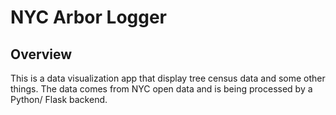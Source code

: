 # NYC Arbor Logger
## Overview
This is a data visualization app that display tree census data and some other things. The data comes from NYC open data and is being processed by a Python/ Flask backend.